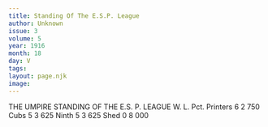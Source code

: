 ```yaml
---
title: Standing Of The E.S.P. League
author: Unknown
issue: 3
volume: 5
year: 1916
month: 18
day: V
tags:
layout: page.njk
image:
---
```

THE UMPIRE STANDING OF THE E.S. P. LEAGUE    		W. L. Pct.   Printers	6   2  750   Cubs		5   3  625   Ninth	5   3  625   Shed		0   8  000   

